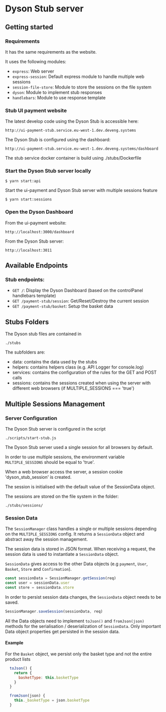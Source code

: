 # Dyson Stub server

## Getting started

### Requirements

It has the same requirements as the website.

It uses the following modules:

- `express`: Web server
- `express-session`: Default express module to handle multiple web sessions
- `session-file-store`: Module to store the sessions on the file system
- `dyson`: Module to implement stub responses
- `handlebars`: Module to use response template

### Stub UI payment website

The latest develop code using the Dyson Stub is accessible here:

```
http://ui-payment-stub.service.eu-west-1.dev.deveng.systems
```

The Dyson Stub is configured using the dashboard:

```
http://ui-payment-stub.service.eu-west-1.dev.deveng.systems/dashboard
```

The stub service docker container is build using ./stubs/Dockerfile

### Start the Dyson Stub server locally

```
$ yarn start:api
```

Start the ui-payment and Dyson Stub server with multiple sessions feature

```
$ yarn start:sessions
```

### Open the Dyson Dashboard

From the ui-payment website:

```
http://localhost:3000/dashboard
```

From the Dyson Stub server:

```
http://localhost:3011
```

## Available Endpoints

### Stub endpoints:

- `GET /`: Display the Dyson Dashboard (based on the controlPanel handlebars template)
- `GET /payment-stub/session`: Get/Reset/Destroy the current session
- `GET /payment-stub/basket`: Setup the basket data

## Stubs Folders

The Dyson stub files are contained in

```
./stubs
```

The subfolders are:

- data: contains the data used by the stubs
- helpers: contains helpers class (e.g. API Logger for console.log)
- services: contains the configuration of the rules for the GET and POST calls
- sessions: contains the sessions created when using the server with different web browsers (if MULTIPLE_SESSIONS === 'true')

## Multiple Sessions Management

### Server Configuration

The Dyson Stub server is configured in the script

```
./scripts/start-stub.js
```

The Dyson Stub server used a single session for all browsers by default.

In order to use multiple sessions, the environment variable `MULTIPLE_SESSIONS` should be equal to 'true'.

When a web browser access the server, a session cookie 'dyson_stub_session' is created.

The session is initialised with the default value of the SessionData object.

The sessions are stored on the file system in the folder:

```
./stubs/sessions/
```

### Session Data

The `SessionManager` class handles a single or multiple sessions depending on the `MULTIPLE_SESSIONS` config.
It returns a `SessionData` object and abstract away the session management.

The session data is stored in JSON format.
When receiving a request, the session data is used to instantiate a `SessionData` object.

`SessionData` gives access to the other Data objects (e.g `payment`, `User`, `Basket`, `Store` and `Confirmation`).

```javascript
const sessionData = SessionManager.getSession(req)
const user = sessionData.user
const store = sessionData.store
```

In order to persist session data changes, the `SessionData` object needs to be saved.

```javascript
SessionManager.saveSession(sessionData, req)
```

All the Data objects need to implement `toJson()` and `fromJson(json)` methods for the serialisation / deserialization of `SessionData`. Only important Data object properties get persisted in the session data.

#### Example

For the `Basket` object, we persist only the basket type and not the entire product lists

```javascript
  toJson() {
    return {
      basketType: this.basketType
    }
  }

  fromJson(json) {
    this._basketType = json.basketType
  }
```

